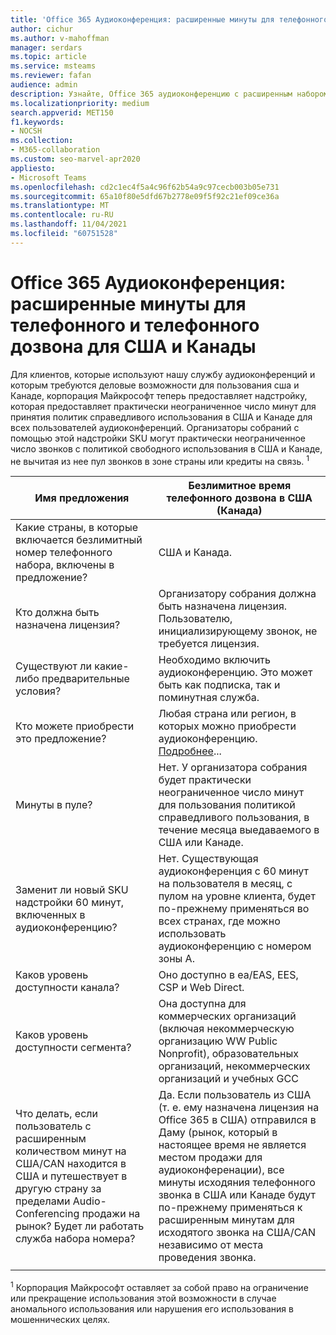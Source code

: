 ```yaml
---
title: 'Office 365 Аудиоконференция: расширенные минуты для телефонного и телефонного дозвона для США и Канады'
author: cichur
ms.author: v-mahoffman
manager: serdars
ms.topic: article
ms.service: msteams
ms.reviewer: fafan
audience: admin
description: Узнайте, Office 365 аудиоконференцию с расширенным набором минут для телефонного дозвона в США и Канаде.
ms.localizationpriority: medium
search.appverid: MET150
f1.keywords:
- NOCSH
ms.collection:
- M365-collaboration
ms.custom: seo-marvel-apr2020
appliesto:
- Microsoft Teams
ms.openlocfilehash: cd2c1ec4f5a4c96f62b54a9c97cecb003b05e731
ms.sourcegitcommit: 65a10f80e5dfd67b2778e09f5f92c21ef09ce36a
ms.translationtype: MT
ms.contentlocale: ru-RU
ms.lasthandoff: 11/04/2021
ms.locfileid: "60751528"
---
```

# <a name="office-365-audio-conferencing-extended-dial-out-minutes-to-us-and-canada"></a>Office 365 Аудиоконференция: расширенные минуты для телефонного и телефонного дозвона для США и Канады

Для клиентов, которые используют нашу службу аудиоконференций и которым требуются деловые возможности для пользования сша и Канаде, корпорация Майкрософт теперь предоставляет надстройку, которая предоставляет практически неограниченное число минут для принятия политик справедливого использования в США и Канаде для всех пользователей аудиоконференций. Организаторы собраний с помощью этой надстройки SKU могут практически неограниченное число звонков с политикой свободного использования в США и Канаде, не вычитая из нее пул звонков в зоне страны или кредиты на связь. <sup>1</sup>

|Имя предложения | Безлимитное время телефонного дозвона в США (Канада) |
|-----|------|
| Какие страны, в которые включается безлимитный номер телефонного набора, включены в предложение?| США и Канада.|
| Кто должна быть назначена лицензия? | Организатору собрания должна быть назначена лицензия. Пользователю, инициализирующему звонок, не требуется лицензия. |
| Существуют ли какие-либо предварительные условия? | Необходимо включить аудиоконференцию. Это может быть как подписка, так и поминутная служба.|
| Кто можете приобрести это предложение? | Любая страна или регион, в которых можно приобрести аудиоконференцию. [Подробнее](country-and-region-availability-for-audio-conferencing-and-calling-plans/country-and-region-availability-for-audio-conferencing-and-calling-plans.md)...|
| Минуты в пуле?  |Нет. У организатора собрания будет практически неограниченное число минут для пользования политикой справедливого пользования, в течение месяца выедаваемого в США или Канаде. |
| Заменит ли новый SKU надстройки 60 минут, включенных в аудиоконференцию? | Нет. Существующая аудиоконференция с 60 минут на пользователя в месяц, с пулом на уровне клиента, будет по-прежнему применяться во всех странах, где можно использовать аудиоконференцию с номером зоны A.|
| Каков уровень доступности канала?  | Оно доступно в ea/EAS, EES, CSP и Web Direct.  |
| Каков уровень доступности сегмента? | Она доступна для коммерческих организаций (включая некоммерческую организацию WW Public Nonprofit), образовательных организаций, некоммерческих организаций и учебных GCC |
| Что делать, если пользователь с расширенным количеством минут на США/CAN находится в США и путешествует в другую страну за пределами Audio-Conferencing продажи на рынок? Будет ли работать служба набора номера? | Да. Если пользователь из США (т. е. ему назначена лицензия на Office 365 в США) отправился в Даму (рынок, который в настоящее время не является местом продажи для аудиоконференации), все минуты исходяния телефонного звонка в США или Канаде будут по-прежнему применяться к расширенным минутам для исходятого звонка на США/CAN независимо от места проведения звонка. |
|||

<sup>1</sup> Корпорация Майкрософт оставляет за собой право на ограничение или прекращение использования этой возможности в случае аномального использования или нарушения его использования в мошеннических целях.

